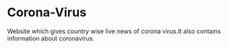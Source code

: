 # Corona-Virus
Website which gives country wise live news of corona virus.It also contains information about coronavirus.
